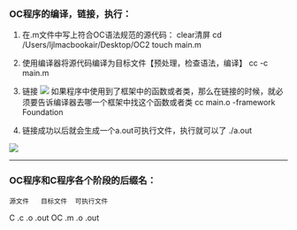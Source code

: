 ### OC程序的编译，链接，执行：

1. 在.m文件中写上符合OC语法规范的源代码：
clear清屏
cd /Users/ljlmacbookair/Desktop/OC2 
touch main.m

2. 使用编译器将源代码编译为目标文件【预处理，检查语法，编译】
cc -c main.m

3. 链接
![](https://tva1.sinaimg.cn/large/0081Kckwly1gly3bloyncj30ft0550tb.jpg)
如果程序中使用到了框架中的函数或者类，那么在链接的时候，就必须要告诉编译器去哪一个框架中找这个函数或者类
cc main.o -framework Foundation

4. 链接成功以后就会生成一个a.out可执行文件，执行就可以了
./a.out

![](https://tva1.sinaimg.cn/large/0081Kckwly1gly3bty2jqj30i70apq3m.jpg)

- - - -

### OC程序和C程序各个阶段的后缀名：

    源文件   目标文件  可执行文件
C    .c       .o       .out
OC   .m       .o       .out